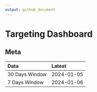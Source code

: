 ```yaml
---
output: github_document
---
```


# Targeting Dashboard



## Meta


|Data           |Latest     |
|:--------------|:----------|
|30 Days Window |2024-01-05 |
|7 Days Window  |2024-01-06 |
